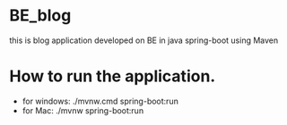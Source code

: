 # BE_blog
this is blog application developed on BE in java spring-boot using Maven
# How to run the application.
* for windows: ./mvnw.cmd spring-boot:run
* for Mac: ./mvnw spring-boot:run
